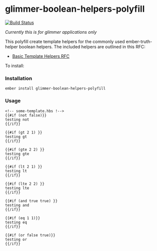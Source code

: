 # glimmer-boolean-helpers-polyfill

[![Build Status](https://travis-ci.org/rondale-sc/glimmer-boolean-helpers-polyfill.svg?branch=master)](https://travis-ci.org/rondale-sc/glimmer-boolean-helpers-polyfill)

*Currently this is for glimmer applications only*

This polyfill create template helpers for the commonly used
ember-truth-helper boolean helpers. The included helpers are outlined in this
RFC:

- [Basic Template Helpers RFC](https://github.com/cibernox/rfcs/blob/new-basic-handlebars-helpers/text/0000-basic-template-helpers.md)

To install:

### Installation

```
ember install glimmer-boolean-helpers-polyfill
```

### Usage

```
<!-- some-template.hbs !-->
{{#if (not false)}}
testing not
{{/if}}

{{#if (gt 2 1) }}
testing gt
{{/if}}

{{#if (gte 2 2) }}
testing gte
{{/if}}

{{#if (lt 2 1) }}
testing lt
{{/if}}

{{#if (lte 2 2) }}
testing lte
{{/if}}

{{#if (and true true) }}
testing and
{{/if}}

{{#if (eq 1 1)}}
testing eq
{{/if}}

{{#if (or false true)}}
testing or
{{/if}}
```